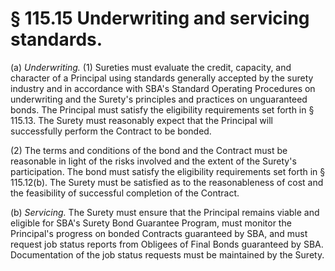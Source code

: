 # § 115.15   Underwriting and servicing standards.

(a) *Underwriting.* (1) Sureties must evaluate the credit, capacity, and character of a Principal using standards generally accepted by the surety industry and in accordance with SBA's Standard Operating Procedures on underwriting and the Surety's principles and practices on unguaranteed bonds. The Principal must satisfy the eligibility requirements set forth in § 115.13. The Surety must reasonably expect that the Principal will successfully perform the Contract to be bonded. 


(2) The terms and conditions of the bond and the Contract must be reasonable in light of the risks involved and the extent of the Surety's participation. The bond must satisfy the eligibility requirements set forth in § 115.12(b). The Surety must be satisfied as to the reasonableness of cost and the feasibility of successful completion of the Contract. 


(b) *Servicing.* The Surety must ensure that the Principal remains viable and eligible for SBA's Surety Bond Guarantee Program, must monitor the Principal's progress on bonded Contracts guaranteed by SBA, and must request job status reports from Obligees of Final Bonds guaranteed by SBA. Documentation of the job status requests must be maintained by the Surety. 




